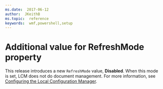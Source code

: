 ```yaml
---
ms.date:  2017-06-12
author:  JKeithB
ms.topic:  reference
keywords:  wmf,powershell,setup
---
```


# Additional value for RefreshMode property

This release introduces a new `RefreshMode` value, **Disabled**. When this mode is set, LCM does not do document management. For more information, see 
[Configuring the Local Configuration Manager](https://msdn.microsoft.com/powershell/dsc/metaconfig).

